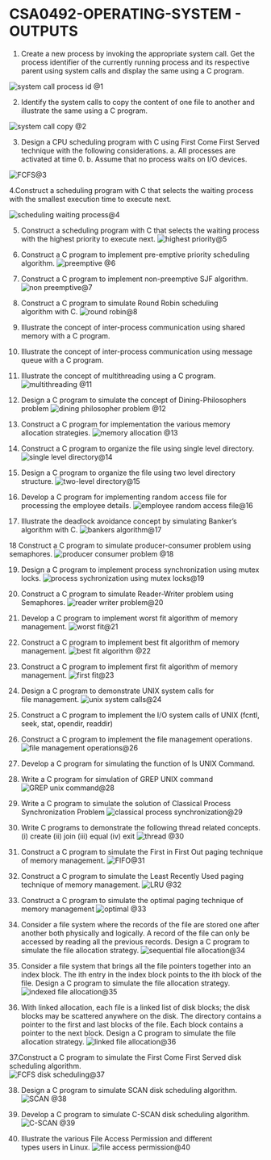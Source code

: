 # CSA0492-OPERATING-SYSTEM - OUTPUTS

1.	Create a new process by invoking the appropriate system call. Get the process identifier of the currently running process and its respective parent using system calls and display the same using a C program.

![system call process id @1](https://user-images.githubusercontent.com/112486766/215273884-01192a59-39b6-4ba1-983a-032ca40590f3.png)

2. Identify the system calls to copy the content of one file to another and illustrate the same using a C program.

![system call copy @2](https://user-images.githubusercontent.com/112486766/215274011-45743c8c-0236-4130-9d06-c5b3555840aa.png)

3. Design a CPU scheduling program with C using First Come First Served technique with the following considerations. 
a. All processes are activated at time 0. 
b. Assume that no process waits on I/O devices.

![FCFS@3](https://user-images.githubusercontent.com/112486766/215274051-fbf27ae6-e321-45b7-b654-44d241612ab5.png)

4.Construct a scheduling program with C that selects the waiting process with the smallest execution time to execute next.

![scheduling waiting process@4](https://user-images.githubusercontent.com/112486766/215274103-e145174f-1b48-4ec4-9b7e-a0ac09bf63fd.png)

5. Construct a scheduling program with C that selects the waiting process with the highest priority to execute next.
![highest priority@5](https://user-images.githubusercontent.com/112486766/215275214-5e3acbef-2825-4033-8372-f5498bcd5c35.png)

6. Construct a C program to implement pre-emptive priority scheduling algorithm.
![preemptive @6](https://user-images.githubusercontent.com/112486766/215275237-7418e2d9-3512-4c4c-b096-d0c64b467e16.png)

7. Construct a C program to implement non-preemptive SJF algorithm.
![non preemptive@7](https://user-images.githubusercontent.com/112486766/215275251-032a9ece-59cd-4f96-851c-db070abb66cb.png)

8. Construct a C program to simulate Round Robin scheduling algorithm with C.
![round robin@8](https://user-images.githubusercontent.com/112486766/215275295-d0dd7a80-2d4a-40a2-b27e-6528f11d3679.png)

9. Illustrate the concept of inter-process communication using shared memory with a C program.  


10. Illustrate the concept of inter-process communication using message queue with a C program.  

11. Illustrate the concept of multithreading using a C program.
![multithreading @11](https://user-images.githubusercontent.com/112486766/215275373-0a95e5a9-9d40-4b34-bc10-53b3f585c846.png)

12. Design a C program to simulate the concept of Dining-Philosophers problem
![dining philosopher problem @12](https://user-images.githubusercontent.com/112486766/215275396-2f8218c6-8961-4dd2-b150-cb893e0d7468.png)

13. Construct a C program for implementation the various memory allocation strategies.
![memory allocation @13](https://user-images.githubusercontent.com/112486766/215275415-5cd31723-f52d-4b0f-bd1e-68e141c97858.png)

14. Construct a C program to organize the file using single level directory.
![single level directory@14](https://user-images.githubusercontent.com/112486766/215275435-feb5b145-f009-418e-96bf-8c50ed16f821.png)

15. Design a C program to organize the file using two level directory structure.
![two-level directory@15](https://user-images.githubusercontent.com/112486766/215275447-20a5b741-72f7-4f00-9803-48cd3cc801db.png)

16. Develop a C program for implementing random access file for processing the employee details.
![employee random access file@16](https://user-images.githubusercontent.com/112486766/215275458-cad9ffb7-86ab-49b6-b171-7c90b42eb4cf.png)

17. Illustrate the deadlock avoidance concept by simulating Banker’s algorithm with C. 
![bankers algorithm@17](https://user-images.githubusercontent.com/112486766/215275464-74467660-1a03-4c16-b382-d12a275c16a8.png)

18 Construct a C program to simulate producer-consumer problem using semaphores. 
![producer consumer problem @18](https://user-images.githubusercontent.com/112486766/215275476-081707b6-1378-40c9-81d7-16da8d8be582.png)

19. Design a C program to implement process synchronization using mutex locks.
![process sychronization using mutex locks@19](https://user-images.githubusercontent.com/112486766/215317207-75d5331f-aa7a-47ef-9211-eb6a54e36376.png)

20. Construct a C program to simulate Reader-Writer problem using Semaphores.
![reader writer problem@20](https://user-images.githubusercontent.com/112486766/215275508-dceb1ae5-525a-4edc-8e6b-589632a1325f.png)

21. Develop a C program to implement worst fit algorithm of memory management.
![worst fit@21](https://user-images.githubusercontent.com/112486766/215275539-21b0f34c-790c-4d41-9c85-67a42de154e1.png)

22. Construct a C program to implement best fit algorithm of memory management.
![best fit algorithm @22](https://user-images.githubusercontent.com/112486766/215275553-26bea36f-4455-4550-9f97-4bde37df4708.png)

23. Construct a C program to implement first fit algorithm of memory management.
![first fit@23](https://user-images.githubusercontent.com/112486766/215275576-706de597-77cf-4d44-9f27-04d8c08252ea.png)

24. Design a C program to demonstrate UNIX system calls for file management.
![unix system calls@24](https://user-images.githubusercontent.com/112486766/215275605-7db99e9c-7e4b-4ed8-aa23-e6adb053464e.png)

25. Construct a C program to implement the I/O system calls of UNIX (fcntl, seek, stat, opendir, readdir)

26. Construct a C program to implement the file management operations.
![file management operations@26](https://user-images.githubusercontent.com/112486766/215327561-e2672de2-e4e1-4d80-8177-4e9457d3e3ca.png)

27. Develop a C program for simulating the function of ls UNIX Command.

28. Write a C program for simulation of GREP UNIX command
![GREP unix command@28](https://user-images.githubusercontent.com/112486766/215275644-3598edd3-f416-4ce1-accc-6b99dd981e57.png)

29. Write a C program to simulate the solution of Classical Process Synchronization Problem
![classical process synchronization@29](https://user-images.githubusercontent.com/112486766/215275658-95336c73-98fa-4029-8da2-c54dc8f141d0.png)

30. Write C programs to demonstrate the following thread related concepts.
(i) create (ii) join (iii) equal (iv) exit
![thread @30](https://user-images.githubusercontent.com/112486766/215329435-4e1339ad-2cc1-4261-ad01-ad9e4c41946b.png)


31. Construct a C program to simulate the First in First Out paging technique of memory management.
![FIFO@31](https://user-images.githubusercontent.com/112486766/215275673-fc821ba6-b072-44d4-abc8-2de5e64dbc31.png)

32. Construct a C program to simulate the Least Recently Used paging technique of memory management.
![LRU @32](https://user-images.githubusercontent.com/112486766/215275686-f140c6cf-cd01-4d85-a265-b4216d5fb01f.png)

33. Construct a C program to simulate the optimal paging technique of memory management 
![optimal @33](https://user-images.githubusercontent.com/112486766/215275699-d0df217d-277e-4fdf-a3c4-ca3b7dd17a04.png)

34. Consider a file system where the records of the file are stored one after another both physically and logically. A record of the file can only be accessed by reading all the previous records.  Design a C program to simulate the file allocation strategy.
![sequential file allocation@34](https://user-images.githubusercontent.com/112486766/215275712-5d520df2-9cac-46f0-9272-d11c72ea055f.png)

35. Consider a file system that brings all the file pointers together into an index block. The ith entry in the index block points to the ith block of the file. Design a C program to simulate the file allocation strategy.
![indexed file allocation@35](https://user-images.githubusercontent.com/112486766/215275725-ede6db12-552c-4ba0-a9ce-2152fb5047a3.png)

36. With linked allocation, each file is a linked list of disk blocks; the disk blocks may be scattered anywhere on the disk. The directory contains a pointer to the first and last blocks of the file.  Each block contains a pointer to the next block. Design a C program to simulate the file allocation strategy.
![linked file allocation@36](https://user-images.githubusercontent.com/112486766/215275737-76a1b661-b982-44d4-8282-8c9c4f283036.png)

37.Construct a C program to simulate the First Come First Served disk scheduling algorithm.  
![FCFS disk scheduling@37](https://user-images.githubusercontent.com/112486766/215275839-8b4687c7-e214-4bf0-ba2b-ff4ab28f6aaf.png)

38. Design a C program to simulate SCAN disk scheduling algorithm.
![SCAN @38](https://user-images.githubusercontent.com/112486766/215275858-7bcc6da6-bd93-412f-9456-075f3c2f34d1.png)

39. Develop a C program to simulate C-SCAN disk scheduling algorithm.
![C-SCAN @39](https://user-images.githubusercontent.com/112486766/215275867-18386d43-d67e-49a6-8f51-9d680122c678.png)

40. Illustrate the various File Access Permission and different types users in Linux.
![file access permission@40](https://user-images.githubusercontent.com/112486766/215329017-64e7d1d0-9108-4ac1-82de-0edf6c5d1c7f.png)





